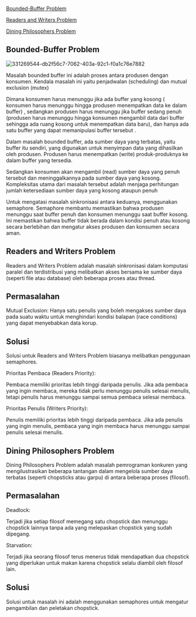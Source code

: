 [Bounded-Buffer Problem](#bounded-buffer-problem)

[Readers and Writers Problem](#readers-and-writers-problem)

[Dining Philosophers Problem](#dining-philosophers-problem)




## Bounded-Buffer Problem

![331269544-db2f56c7-7062-403a-92c1-f0a1c76e7882](https://github.com/FahrudinTamimi/SysOP24-3123521002/assets/160558690/45c488a1-641a-4455-8cf3-85da8a08c38d)

Masalah bounded buffer ini adalah proses antara produsen dengan konsumen. Kendala masalah ini yaitu penjadwalan (scheduling) dan mutual exclusion (mutex) 

Dimana konsumen harus menunggu jika ada buffer yang kosong ( konsumen harus menunggu hingga produsen menempatkan data ke dalam buffer) , sedangkan produsen harus menunggu jika buffer sedang penuh (produsen harus menunggu hingga konsumen mengambil data dari buffer sehingga ada ruang kosong untuk menempatkan data baru), dan hanya ada satu buffer yang dapat memanipulasi buffer tersebut .

Dalam masalah bounded buffer, ada sumber daya yang terbatas, yaitu buffer itu sendiri, yang digunakan untuk menyimpan data yang dihasilkan oleh produsen. Produsen harus menempatkan (write) produk-produknya ke dalam buffer yang tersedia.

Sedangkan konsumen akan mengambil (read) sumber daya yang penuh tersebut dan meninggalkannya pada sumber daya yang kosong. Kompleksitas utama dari masalah tersebut adalah menjaga perhitungan jumlah ketersediaan sumber daya yang kosong ataupun penuh

Untuk mengatasi masalah sinkronisasi antara keduanya, menggunakan semaphore. Semaphore membantu memastikan bahwa produsen menunggu saat buffer penuh dan konsumen menunggu saat buffer kosong. Ini memastikan bahwa buffer tidak berada dalam kondisi penuh atau kosong secara berlebihan dan mengatur akses produsen dan konsumen secara aman.

## Readers and Writers Problem

Readers and Writers Problem adalah masalah sinkronisasi dalam komputasi paralel dan terdistribusi yang melibatkan akses bersama ke sumber daya (seperti file atau database) oleh beberapa proses atau thread.

## Permasalahan

Mutual Exclusion: Hanya satu penulis yang boleh mengakses sumber daya pada suatu waktu untuk menghindari kondisi balapan (race conditions) yang dapat menyebabkan data korup.

## Solusi

Solusi untuk Readers and Writers Problem biasanya melibatkan penggunaan semaphores.

Prioritas Pembaca (Readers Priority):

Pembaca memiliki prioritas lebih tinggi daripada penulis. Jika ada pembaca yang ingin membaca, mereka tidak perlu menunggu penulis selesai menulis, tetapi penulis harus menunggu sampai semua pembaca selesai membaca.

Prioritas Penulis (Writers Priority):

Penulis memiliki prioritas lebih tinggi daripada pembaca. Jika ada penulis yang ingin menulis, pembaca yang ingin membaca harus menunggu sampai penulis selesai menulis.

## Dining Philosophers Problem

Dining Philosophers Problem adalah masalah pemrograman konkuren yang mengilustrasikan beberapa tantangan dalam mengelola sumber daya terbatas (seperti chopsticks atau garpu) di antara beberapa proses (filosof).

## Permasalahan

Deadlock: 

Terjadi jika setiap filosof memegang satu chopstick dan menunggu chopstick lainnya tanpa ada yang melepaskan chopstick yang sudah dipegang.

Starvation: 

Terjadi jika seorang filosof terus menerus tidak mendapatkan dua chopstick yang diperlukan untuk makan karena chopstick selalu diambil oleh filosof lain.

## Solusi

Solusi untuk masalah ini adalah menggunakan semaphores untuk mengatur pengambilan dan peletakan chopstick.


